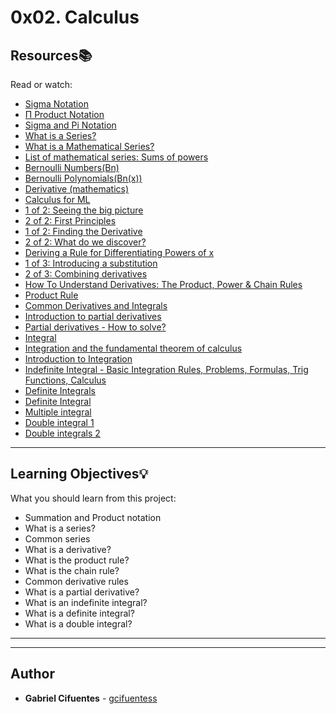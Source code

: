 # 0x02. Calculus

## Resources:books:
Read or watch:
* [Sigma Notation](https://intranet.hbtn.io/rltoken/skg3vK5GnKDlmbo06Z39kg)
* [Π Product Notation](https://intranet.hbtn.io/rltoken/1s_bEA6qmWwQdyCdS57p6Q)
* [Sigma and Pi Notation](https://intranet.hbtn.io/rltoken/ZspTKBdWZlHNerawd9D4Sg)
* [What is a Series?](https://intranet.hbtn.io/rltoken/WKUeLXtYGtgy6-aeGkJLlw)
* [What is a Mathematical Series?](https://intranet.hbtn.io/rltoken/JddCN5F4m9-8WLNv5gjHPA)
* [List of mathematical series: Sums of powers](https://intranet.hbtn.io/rltoken/naVPzDDoc9jPnbYkHquwvg)
* [Bernoulli Numbers(Bn)](https://intranet.hbtn.io/rltoken/fat5s_d4dwYZA0Yte4t-Uw)
* [Bernoulli Polynomials(Bn(x))](https://intranet.hbtn.io/rltoken/lnZW-G4HDu2_lnqmSeqRHQ)
* [Derivative (mathematics)](https://intranet.hbtn.io/rltoken/_-viHILcipzP7jCvnyg4rA)
* [Calculus for ML](https://intranet.hbtn.io/rltoken/eCFsGe67mLMGBMa7s0Xr5Q)
* [1 of 2: Seeing the big picture](https://intranet.hbtn.io/rltoken/cjMjHONX-9OvvNVuJJ287g)
* [2 of 2: First Principles](https://intranet.hbtn.io/rltoken/TiiWVCiTvesA-3St-leH9g)
* [1 of 2: Finding the Derivative](https://intranet.hbtn.io/rltoken/O04dmG-51DuicnMwaZEkjA)
* [2 of 2: What do we discover?](https://intranet.hbtn.io/rltoken/1rmJr_DwEwo7tcuQ-LoqeA)
* [Deriving a Rule for Differentiating Powers of x](https://intranet.hbtn.io/rltoken/nLQHib0sX2z73jKzD4oKwA)
* [1 of 3: Introducing a substitution](https://intranet.hbtn.io/rltoken/TJWR0t3PjWti2UrbcdB7eA)
* [2 of 3: Combining derivatives](https://intranet.hbtn.io/rltoken/UjpV5Ddf19ltOg88kWi1CQ)
* [How To Understand Derivatives: The Product, Power & Chain Rules](https://intranet.hbtn.io/rltoken/ZCQFq3Q3KIMH91C3LYLXnw)
* [Product Rule](https://intranet.hbtn.io/rltoken/OLTns7QVN7B_t2exxA0Veg)
* [Common Derivatives and Integrals](https://intranet.hbtn.io/rltoken/oQzY3Fn3thW6gmEidiIvkg)
* [Introduction to partial derivatives](https://intranet.hbtn.io/rltoken/LZCUUvV4lDJygZ9L7l_cmA)
* [Partial derivatives - How to solve?](https://intranet.hbtn.io/rltoken/KFO0jdqRSP0VdcbQH8Bi5g)
* [Integral](https://intranet.hbtn.io/rltoken/re8znLNlhEfp4N3r-JeOAQ)
* [Integration and the fundamental theorem of calculus](https://intranet.hbtn.io/rltoken/pgGn7hNWnrGyRL8CToSc5A)
* [Introduction to Integration](https://intranet.hbtn.io/rltoken/17TxJkRzKof53LNoo8qjnQ)
* [Indefinite Integral - Basic Integration Rules, Problems, Formulas, Trig Functions, Calculus](https://intranet.hbtn.io/rltoken/eKOysHn5yjSKVB5nqGwFgQ)
* [Definite Integrals](https://intranet.hbtn.io/rltoken/8YLPWRz_eCNLniUUQM33Bw)
* [Definite Integral](https://intranet.hbtn.io/rltoken/Jf1fpX0RVNkmC2FBIb-Y4Q)
* [Multiple integral](https://intranet.hbtn.io/rltoken/i3MWqee_18vmpDQi-iek6w)
* [Double integral 1](https://intranet.hbtn.io/rltoken/lxFcfHmuexAmnFu7r9M-8Q)
* [Double integrals 2](https://intranet.hbtn.io/rltoken/j25rQN7u1uC3qkM4fAGpCg)

---
## Learning Objectives:bulb:
What you should learn from this project:

* Summation and Product notation
* What is a series?
* Common series
* What is a derivative?
* What is the product rule?
* What is the chain rule?
* Common derivative rules
* What is a partial derivative?
* What is an indefinite integral?
* What is a definite integral?
* What is a double integral?

---
---

## Author
* **Gabriel Cifuentes** - [gcifuentess](https://github.com/gcifuentess)